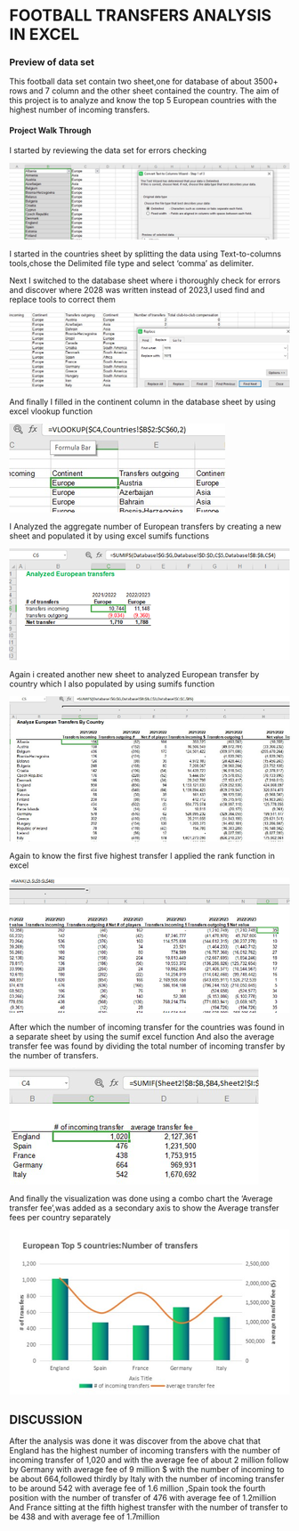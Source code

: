 # FOOTBALL TRANSFERS ANALYSIS IN EXCEL  

### Preview of data set  

This football data set contain two sheet,one for database of about 3500+ rows and 7 column and the other sheet contained the country.
The aim of this project is to analyze and know the top 5 European countries with the highest number of incoming transfers.
  
#### Project Walk Through  

I started by reviewing the data set for errors checking   

![alt](/image/picture%2001.jpg)  

I started in the countries sheet by splitting the data using Text-to-columns tools,chose the Delimited file type and select ‘comma’ as delimiter.

Next I switched to the database sheet where i thoroughly check for errors and discover where 2028 was written instead of 2023,I used find and replace tools to correct them

![alt](/image/picture%2002.jpg)  

And finally I filled in the continent column in the database sheet by using excel vlookup function  

![alt](/image/picture%2003.jpg)  

I Analyzed the aggregate number of European transfers by creating a new sheet and populated it by using excel sumifs functions  

![alt](/image/Picture%2004.png)  

Again i created another new sheet to analyzed European transfer by country which I also populated by using sumifs function  

![alt](/image/Picture%2005.png)  

Again to know the first five highest transfer I applied the rank function in excel  

![alt](/image/Picture%2006.png)  

After which the number of incoming transfer for the countries was found in a separate sheet  by using the sumif excel function And also the average transfer fee was found by dividing the total number of incoming transfer by the number of transfers.  

![alt](/image/Picture%2007.png)  

And finally the visualization was done using a combo chart the ‘Average transfer fee’,was added as a secondary axis to show the Average transfer fees per country separately  

![alt](/image/picture%2008.jpg)  


## DISCUSSION

After the analysis was done it was discover from the above chat
that England has the highest number of incoming transfers with the number of incoming transfer of 1,020 and with the average fee of about 2 million follow  by Germany with average fee of 9 million $ with the number of incoming to be about 664,followed thirdly by Italy with the number of incoming transfer to be around 542 with average fee of 1.6 million ,Spain took the fourth position with the number of transfer of 476 with average fee of 1.2million  And France sitting at the fifth highest transfer with the number of transfer to be 438 and with average fee of 1.7million 


